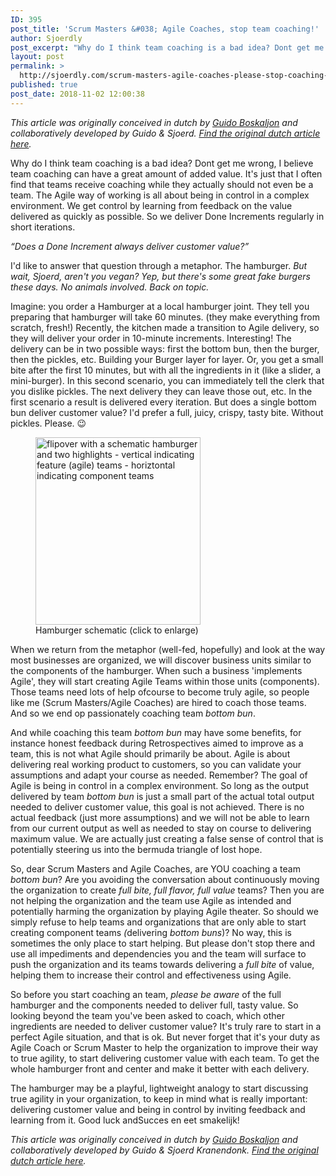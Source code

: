 ```yaml
---
ID: 395
post_title: 'Scrum Masters &#038; Agile Coaches, stop team coaching!'
author: Sjoerdly
post_excerpt: "Why do I think team coaching is a bad idea? Dont get me wrong, I believe team coaching can have a great amount of added value. It's just that I often find that teams receive coaching while they actually should not even be a team."
layout: post
permalink: >
  http://sjoerdly.com/scrum-masters-agile-coaches-please-stop-coaching-teams/
published: true
post_date: 2018-11-02 12:00:38
---
```

<!-- wp:paragraph -->
<p><em>This article was originally conceived in dutch by <a href="https://www.linkedin.com/in/guidoboskaljon/">Guido Boskaljon</a> and collaboratively developed by Guido &amp; Sjoerd. <a href="https://www.linkedin.com/pulse/scrum-masters-en-agile-coaches-stop-eens-met-guido-boskaljon/">Find the original dutch article here</a>.</em></p>
<!-- /wp:paragraph -->

<!-- wp:paragraph -->
<p>Why do I think team coaching is a bad idea? Dont get me wrong, I believe team coaching can have a great amount of added value. It's just that I often find that teams receive coaching while they actually should not even be a team. The Agile way of working is all about being in control in a complex environment. We get control by learning from feedback on the value delivered as quickly as possible. So we deliver Done Increments regularly in short iterations.</p>
<!-- /wp:paragraph -->

<!-- wp:paragraph -->
<p><em>“Does a Done Increment always deliver customer value?”</em></p>
<!-- /wp:paragraph -->

<!-- wp:paragraph -->
<p>I'd like to answer that question through a metaphor. The hamburger. <em>But wait, Sjoerd, aren't you vegan? Yep, but there's some great fake burgers these days. No animals involved. Back on topic.</em></p>
<!-- /wp:paragraph -->

<!-- wp:paragraph -->
<p>Imagine: you order a Hamburger at a local hamburger joint. They tell you preparing that hamburger will take 60 minutes. (they make everything from scratch, fresh!) Recently, the kitchen made a transition to Agile delivery, so they will deliver your order in 10-minute increments. Interesting! The delivery can be in two possible ways: first the bottom bun, then the burger, then the pickles, etc. Building your Burger layer for layer. Or, you get a small bite after the first 10 minutes, but with all the ingredients in it (like a slider, a mini-burger). In this second scenario, you can immediately tell the clerk that you dislike pickles. The next delivery they can leave those out, etc. In the first scenario a result is delivered every iteration. But does a single bottom bun deliver customer value? I'd prefer a full, juicy, crispy, tasty bite. Without pickles. Please. 😉</p>
<!-- /wp:paragraph -->

<!-- wp:image {"id":405,"align":"right","width":264,"height":300,"linkDestination":"media"} -->
<div class="wp-block-image"><figure class="alignright is-resized"><a href="https://i0.wp.com/sjoerdly.com/wp/wp-content/uploads/2018/11/Hamburger-gesneden.png?fit=264%2C300"><img src="https://i0.wp.com/sjoerdly.com/wp/wp-content/uploads/2018/11/Hamburger-gesneden.png?fit=264%2C300" alt="flipover with a schematic hamburger and two highlights - vertical indicating feature (agile) teams - horiztontal indicating component teams" class="wp-image-405" width="264" height="300"/></a><figcaption>Hamburger schematic (click to enlarge)</figcaption></figure></div>
<!-- /wp:image -->

<!-- wp:paragraph -->
<p>When we return from the metaphor (well-fed, hopefully) and look at the way most businesses are organized, we will discover business units similar to the components of the hamburger. When such a business 'implements Agile', they will start creating Agile Teams within those units (components). Those teams need lots of help ofcourse to become truly agile, so people like me (Scrum Masters/Agile Coaches) are hired to coach those teams. And so we end op passionately coaching team <em>bottom bun</em>.</p>
<!-- /wp:paragraph -->

<!-- wp:paragraph -->
<p>And while coaching this team <em>bottom bun</em> may have some benefits, for instance honest feedback during Retrospectives aimed to improve as a team, this is not what Agile should primarily be about. Agile is about delivering real working product to customers, so you can validate your assumptions and adapt your course as needed. Remember? The goal of Agile is being in control in a complex environment. So long as the output delivered by team <em>bottom bun</em> is just a small part of the actual total output needed to deliver customer value, this goal is not achieved. There is no actual feedback (just more assumptions) and we will not be able to learn from our current output as well as needed to stay on course to delivering maximum value. We are actually just creating a false sense of control that is potentially steering us into the bermuda triangle of lost hope.</p>
<!-- /wp:paragraph -->

<!-- wp:paragraph -->
<p>So, dear Scrum Masters and Agile Coaches, are YOU coaching a team <em>bottom bun</em>? Are you avoiding the conversation about continuously moving the organization to create <em>full bite, full flavor, full</em> <em>value</em> teams? Then you are not helping the organization and the team use Agile as intended and potentially harming the organization by playing Agile theater. So should we simply refuse to help teams and organizations that are only able to start creating component teams <em>(</em>delivering<em> bottom buns</em>)? No way, this is sometimes the only place to start helping. But please don't stop there and use all impediments and dependencies you and the team will surface to push the organization and its teams towards delivering a <em>full bite</em> of value, helping them to increase their control and effectiveness using Agile.</p>
<!-- /wp:paragraph -->

<!-- wp:paragraph -->
<p>So before you start coaching an team, <em>please be aware</em> of the full hamburger and the components needed to deliver full, tasty value. So looking beyond the team you've been asked to coach, which other ingredients are needed to deliver customer value? It's truly rare to start in a perfect Agile situation, and that is ok. But never forget that it's your duty as Agile Coach or Scrum Master to help the organization to improve their way to true agility, to start delivering customer value with each team. To get the whole hamburger front and center and make it better with each delivery.</p>
<!-- /wp:paragraph -->

<!-- wp:paragraph -->
<p>The hamburger may be a playful, lightweight analogy to start discussing true agility in your organization, to keep in mind what is really important: delivering customer value and being in control by inviting feedback and learning from it. Good luck andSucces en eet smakelijk!</p>
<!-- /wp:paragraph -->

<!-- wp:paragraph -->
<p><em>This article was originally conceived in dutch by <a href="https://www.linkedin.com/in/guidoboskaljon/">Guido Boskaljon</a> and collaboratively developed by Guido &amp; Sjoerd Kranendonk.</em> <em><a href="https://www.linkedin.com/pulse/scrum-masters-en-agile-coaches-stop-eens-met-guido-boskaljon/">Find the original dutch article here</a>.</em></p>
<!-- /wp:paragraph -->

<!-- wp:paragraph -->
<p>&nbsp;</p>
<!-- /wp:paragraph -->